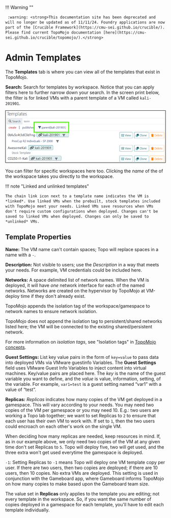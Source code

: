!!! Warning "" 

	 :warning: <strong>This documentation site has been deprecated and will no longer be updated as of 11/11/24. Foundry applications are now part of the [Crucible Framework](https://cmu-sei.github.io/crucible/). Please find current TopoMojo documentation [here](https://cmu-sei.github.io/crucible/topomojo/).</strong>
# Admin Templates

The **Templates** tab is where you can view all of the templates that exist in TopoMojo.

**Search:** Search for templates by workspace. Notice that you can apply filters here to further narrow down your search. In the screen print below, the filter is for linked VMs with a parent template of a VM called `kali-201901`.

![templates filter](img/templates-filter.png)

You can filter for specific workspaces here too. Clicking the *name* of the of the workspace takes you directly to the workspace.

!!! note "Linked and unlinked templates"

    The chain link icon next to a template name indicates the VM is *linked*. Use linked VMs when the prebuilt, stock templates included with TopoMojo meet your needs. Linked VMs save resources when VMs don't require custom configurations when deployed. Changes can't be saved to linked VMs when deployed. Changes can only be saved to *unlinked* VMs. 

## Template Properties

**Name:** The VM name can't contain spaces; Topo will replace spaces in a name with a `-`.

**Description:** Not visible to users; use the *Description* in a way that meets your needs. For example, VM credentials could be included here.

**Networks:** A space delimited list of network names. When the VM is deployed, it will have *one* network interface for each of the named networks. Networks are created on the hypervisor by TopoMojo at VM-deploy time if they don't already exist. 

TopoMojo appends the isolation tag of the workspace/gamespace to network names to ensure network isolation. 

TopoMojo does not append the isolation tag to persistent/shared networks listed here; the VM will be connected to the existing shared/persistent network.

For more information on *isolation tags*, see "Isolation tags" in [TopoMojo concepts](index.md).

**Guest Settings:** List key value pairs in the form of `key=value` to pass data into deployed VMs via VMware guestinfo Variables. The **Guest Settings** field uses VMware Guest Info Variables to inject content into virtual machines. Key/value pairs are placed here. The *key* is the name of the guest variable you want to define, and the *value* is value, information, setting, of the variable.  For example, `var1=test` is a guest setting named “var1” with a value of “test”.

**Replicas:** *Replicas* indicates how many copies of the VM get deployed in a gamespace. This will vary according to your needs. You may need two copies of the VM per gamespace or you may need 10. E.g.: two users are working a Topo lab together; we want to set Replicas to `2` to ensure that each user has their own VM to work with. If set to `1`, then the two users could encroach on each other's work on the single VM.

When deciding how many replicas are needed, keep resources in mind. If, as in our example above, we only need two copies of the VM at any given time don't set Replicas to `5`. Topo will deploy five, two will get used, and the three extra won't get used everytime the gamespace is deployed.

`-1`: Setting Replicas to `-1` means Topo will deploy one VM template copy per user. If there are two users, then two copies are deployed; if there are 10 users, then 10 copies. No extra VMs are deployed. This setting is used in conjunction with the Gameboard app, where Gameboard informs TopoMojo on how many copies to make based upon the Gameboard team size.

The value set in **Replicas** only applies to the template you are editing; not every template in the workspace. So, if you want the same number of copies deployed in a gamespace for each template, you'll have to edit each template individually.